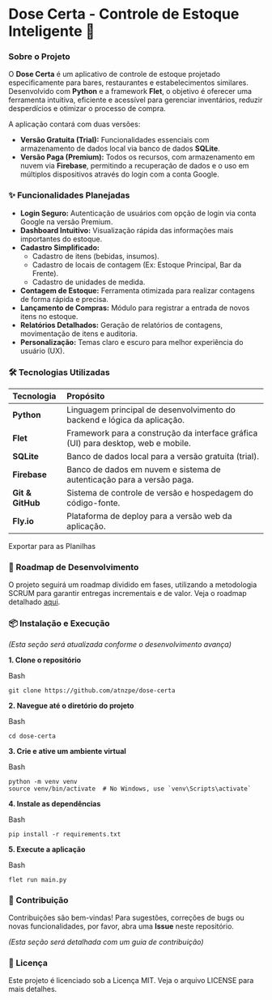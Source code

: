 # **Dose Certa \- Controle de Estoque Inteligente 🎯**

### **Sobre o Projeto**

O **Dose Certa** é um aplicativo de controle de estoque projetado especificamente para bares, restaurantes e estabelecimentos similares. Desenvolvido com **Python** e a framework **Flet**, o objetivo é oferecer uma ferramenta intuitiva, eficiente e acessível para gerenciar inventários, reduzir desperdícios e otimizar o processo de compra.

A aplicação contará com duas versões:

* **Versão Gratuita (Trial):** Funcionalidades essenciais com armazenamento de dados local via banco de dados **SQLite**.  
* **Versão Paga (Premium):** Todos os recursos, com armazenamento em nuvem via **Firebase**, permitindo a recuperação de dados e o uso em múltiplos dispositivos através do login com a conta Google.

### **✨ Funcionalidades Planejadas**

* **Login Seguro:** Autenticação de usuários com opção de login via conta Google na versão Premium.  
* **Dashboard Intuitivo:** Visualização rápida das informações mais importantes do estoque.  
* **Cadastro Simplificado:**  
  * Cadastro de itens (bebidas, insumos).  
  * Cadastro de locais de contagem (Ex: Estoque Principal, Bar da Frente).  
  * Cadastro de unidades de medida.  
* **Contagem de Estoque:** Ferramenta otimizada para realizar contagens de forma rápida e precisa.  
* **Lançamento de Compras:** Módulo para registrar a entrada de novos itens no estoque.  
* **Relatórios Detalhados:** Geração de relatórios de contagens, movimentação de itens e auditoria.  
* **Personalização:** Temas claro e escuro para melhor experiência do usuário (UX).

### **🛠️ Tecnologias Utilizadas**

| Tecnologia | Propósito |
| :---- | :---- |
| **Python** | Linguagem principal de desenvolvimento do backend e lógica da aplicação. |
| **Flet** | Framework para a construção da interface gráfica (UI) para desktop, web e mobile. |
| **SQLite** | Banco de dados local para a versão gratuita (trial). |
| **Firebase** | Banco de dados em nuvem e sistema de autenticação para a versão paga. |
| **Git & GitHub** | Sistema de controle de versão e hospedagem do código-fonte. |
| **Fly.io** | Plataforma de deploy para a versão web da aplicação. |

Exportar para as Planilhas

### **🚀 Roadmap de Desenvolvimento**

O projeto seguirá um roadmap dividido em fases, utilizando a metodologia SCRUM para garantir entregas incrementais e de valor. Veja o roadmap detalhado [aqui](https://www.google.com/search?q=%23).

### **📦 Instalação e Execução**

*(Esta seção será atualizada conforme o desenvolvimento avança)*

**1\. Clone o repositório**

Bash

```
git clone https://github.com/atnzpe/dose-certa
```

**2\. Navegue até o diretório do projeto**

Bash

```
cd dose-certa
```

**3\. Crie e ative um ambiente virtual**

Bash

```
python -m venv venv
source venv/bin/activate  # No Windows, use `venv\Scripts\activate`
```

**4\. Instale as dependências**

Bash

```
pip install -r requirements.txt
```

**5\. Execute a aplicação**

Bash

```
flet run main.py
```

### **🤝 Contribuição**

Contribuições são bem-vindas\! Para sugestões, correções de bugs ou novas funcionalidades, por favor, abra uma **Issue** neste repositório.

*(Esta seção será detalhada com um guia de contribuição)*

### **📄 Licença**

Este projeto é licenciado sob a Licença MIT. Veja o arquivo LICENSE para mais detalhes.

